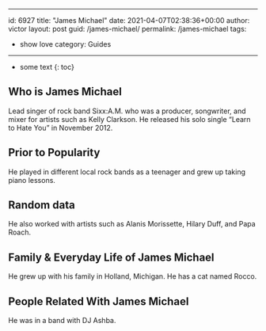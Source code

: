  ---
id: 6927
title: "James Michael"
date: 2021-04-07T02:38:36+00:00
author: victor
layout: post
guid: /james-michael/
permalink: /james-michael
tags:
 - show love
category: Guides
---

* some text
{: toc}

## Who is James Michael

Lead singer of rock band Sixx:A.M. who was a producer, songwriter, and mixer for artists such as Kelly Clarkson. He released his solo single &#8220;Learn to Hate You&#8221; in November 2012.

## Prior to Popularity

He played in different local rock bands as a teenager and grew up taking piano lessons.

## Random data

He also worked with artists such as Alanis Morissette, Hilary Duff, and Papa Roach.

## Family & Everyday Life of James Michael

He grew up with his family in Holland, Michigan. He has a cat named Rocco.

## People Related With James Michael

He was in a band with DJ Ashba.
 